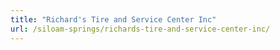 ```yaml
---
title: "Richard's Tire and Service Center Inc"
url: /siloam-springs/richards-tire-and-service-center-inc/
---
```

